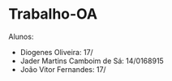 # Trabalho-OA
Alunos:
- Diogenes Oliveira: 17/
- Jader Martins Camboim de Sá: 14/0168915
- João Vitor Fernandes: 17/
